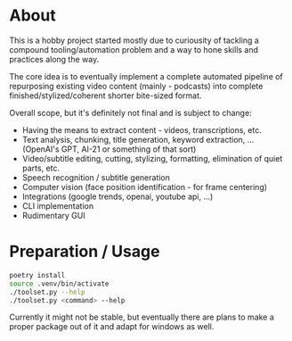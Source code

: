 # About
This is a hobby project started mostly due to curiousity of tackling a compound tooling/automation problem and a way to hone skills and practices along the way.

The core idea is to eventually implement a complete automated pipeline of repurposing existing video content (mainly - podcasts) into complete finished/stylized/coherent shorter bite-sized format.

Overall scope, but it's definitely not final and is subject to change:
- Having the means to extract content - videos, transcriptions, etc.
- Text analysis, chunking, title generation, keyword extraction, ... (OpenAI's GPT, AI-21 or something of that sort)
- Video/subtitle editing, cutting, stylizing, formatting, elimination of quiet parts, etc.
- Speech recognition / subtitle generation
- Computer vision (face position identification - for frame centering)
- Integrations (google trends, openai, youtube api, ...)
- CLI implementation
- Rudimentary GUI

# Preparation / Usage
```bash
poetry install
source .venv/bin/activate
./toolset.py --help
./toolset.py <command> --help
```

Currently it might not be stable, but eventually there are plans to make a proper package out of it and adapt for windows as well.

